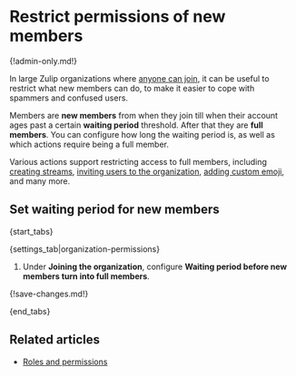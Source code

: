 # Restrict permissions of new members

{!admin-only.md!}

In large Zulip organizations where
[anyone can join](/help/restrict-account-creation#set-whether-invitations-are-required-to-join), it can
be useful to restrict what new members can do, to make it easier to cope
with spammers and confused users.

Members are **new members** from when they join till when their account ages
past a certain **waiting period** threshold. After that they are **full members**.
You can configure how long the waiting period is, as well as which actions require
being a full member.

Various actions support restricting access to full members, including
[creating streams](/help/configure-who-can-create-streams),
[inviting users to the organization](/help/invite-new-users),
[adding custom emoji](/help/custom-emoji#change-who-can-add-custom-emoji),
and many more.

## Set waiting period for new members

{start_tabs}

{settings_tab|organization-permissions}

1. Under **Joining the organization**, configure
   **Waiting period before new members turn into full members**.

{!save-changes.md!}

{end_tabs}

## Related articles

- [Roles and permissions](/help/roles-and-permissions)
